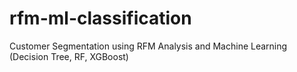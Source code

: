 # rfm-ml-classification
Customer Segmentation using RFM Analysis and Machine Learning (Decision Tree, RF, XGBoost)

